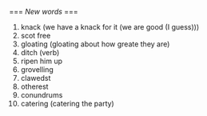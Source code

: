 === *New words* ===

1. knack (we have a knack for it (we are good (I guess)))
2. scot free
3. gloating (gloating about how greate they are)
4. ditch (verb)
5. ripen him up
6. grovelling
7. clawedst
8. otherest
9. conundrums
10. catering (catering the party)
